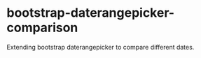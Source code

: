 # bootstrap-daterangepicker-comparison
Extending bootstrap daterangepicker to compare different dates.
